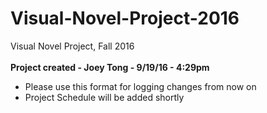 # Visual-Novel-Project-2016
Visual Novel Project, Fall 2016
<br><br>
<b>Project created - Joey Tong - 9/19/16 - 4:29pm</b>
<ul>
  <li>Please use this format for logging changes from now on</li>
  <li>Project Schedule will be added shortly</li>
</ul>
<br>
